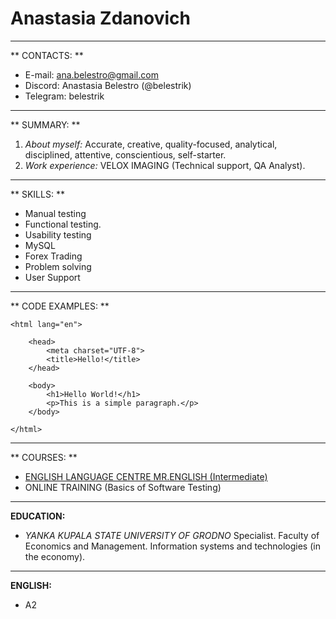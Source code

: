 # Anastasia Zdanovich
--- 
** CONTACTS: ** 
* E-mail: ana.belestro@gmail.com
* Discord: Anastasia Belestro (@belestrik)
* Telegram: belestrik
---
** SUMMARY: **
1. _About myself:_ Accurate, creative, quality-focused, analytical, disciplined, attentive, conscientious, self-starter.
2. _Work experience:_  VELOX IMAGING (Technical support, QA Analyst).
---
** SKILLS: **
* Manual testing
* Functional testing.
* Usability testing
* MySQL
* Forex Trading
* Problem solving
* User Support
--- 
** CODE EXAMPLES: **
```
<html lang="en">

    <head>
        <meta charset="UTF-8">
        <title>Hello!</title>
    </head>

    <body>
        <h1>Hello World!</h1>
        <p>This is a simple paragraph.</p>
    </body>

</html>
```
---
** COURSES: **
- [ENGLISH LANGUAGE CENTRE MR.ENGLISH (Intermediate)](http://mrenglish.by/)
- ONLINE TRAINING (Basics of Software Testing)
---
**EDUCATION:**
* _YANKA KUPALA STATE UNIVERSITY OF GRODNO_
Specialist. Faculty of Economics and Management. Information systems and technologies (in the economy).
---
**ENGLISH:**
* A2